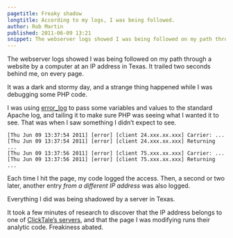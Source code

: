 ```yaml
---
pagetitle: Freaky shadow
longtitle: According to my logs, I was being followed.
author: Rob Martin
published: 2011-06-09 13:21
snippet: The webserver logs showed I was being followed on my path through a website by a computer at an IP address in Texas. It trailed two seconds behind me, on every page.
---
```


The webserver logs showed I was being followed on my path through a website by a computer at an IP address in Texas. It trailed two seconds behind me, on every page.

It was a dark and stormy day, and a strange thing happened while I
was debugging some PHP code.

I was using [error\_log][] to pass some variables and values to the
standard Apache log, and tailing it to make sure PHP was seeing
what I wanted it to see. That was when I saw something I didn’t
expect to see.

    [Thu Jun 09 13:37:54 2011] [error] [client 24.xxx.xx.xxx] Carrier: ...
    [Thu Jun 09 13:37:54 2011] [error] [client 24.xxx.xx.xxx] Returning ...
    [Thu Jun 09 13:37:56 2011] [error] [client 75.xxx.xx.xxx] Carrier: ...
    [Thu Jun 09 13:37:56 2011] [error] [client 75.xxx.xx.xxx] Returning ...

Each time I hit the page, my code logged the access. Then, a second
or two later, another entry *from a different IP address* was also
logged.

Everything I did was being shadowed by a server in Texas.

It took a few minutes of research to discover that the IP address
belongs to one of [ClickTale’s servers][], and that the page I was
modifying runs their analytic code. Freakiness abated.

  [error\_log]: http://php.net/manual/en/function.error-log.php "PHP manual page for error_log"
  [ClickTale’s servers]: http://www.clicktale.com/ "Clicktale does experience analytics"
